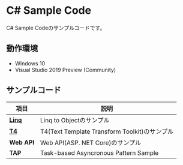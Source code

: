 # C# Sample Code

C# Sample Codeのサンプルコードです。  

## 動作環境  

- Windows 10  
- Visual Studio 2019 Preview (Community)

## サンプルコード  

|  項目  |  説明  |
| ---- | ---- |
| **[Linq](https://github.com/YShimon/CSharpSample/wiki/Linq)**  | Linq to Objectのサンプル |
| **[T4](https://github.com/YShimon/CSharpSample/wiki/T4-:-Text-Template-Transformation-Toolkit)** | T4(Text Template Transform Toolkit)のサンプル |
| **Web API** | Web API(ASP. NET Core)のサンプル |
| **TAP** | Task-based Asyncronous Pattern Sample  |

